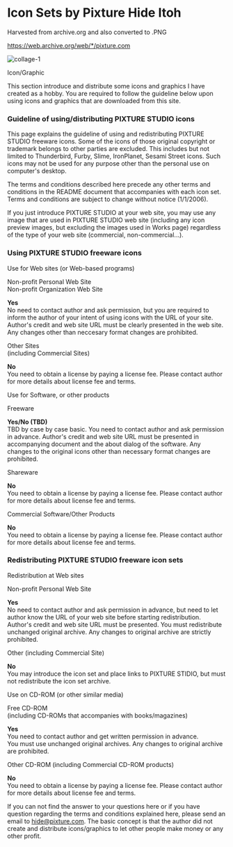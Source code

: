 # Icon Sets by Pixture Hide Itoh
 Harvested from archive.org and also converted to .PNG

https://web.archive.org/web/*/pixture.com 
 
![collage-1](https://github.com/joecola/Icon-Sets-by-Pixture-Hide-Itoh/assets/5577678/c12f731b-ba95-4dab-a25d-2438c5750f81)


Icon/Graphic

  
This section introduce and distribute some icons and graphics I have created as a hobby. You are required to follow the guideline below upon using icons and graphics that are downloaded from this site.  
  

### Guideline of using/distributing PIXTURE STUDIO icons

This page explains the guideline of using and redistributing PIXTURE STUDIO freeware icons. Some of the icons of those original copyright or trademark belongs to other parties are excluded. This includes but not limited to Thunderbird, Furby, Slime, IronPlanet, Sesami Street icons. Such icons may not be used for any purpose other than the personal use on computer's desktop.

The terms and conditions described here precede any other terms and conditions in the README document that accompanies with each icon set. Terms and conditions are subject to change without notice (1/1/2006).

If you just introduce PIXTURE STUDIO at your web site, you may use any image that are used in PIXTURE STUDIO web site (including any icon preview images, but excluding the images used in Works page) regardless of the type of your web site (commercial, non-commercial...).

  

### Using PIXTURE STUDIO freeware icons

  

Use for Web sites (or Web-based programs)

Non-profit Personal Web Site  
Non-profit Organization Web Site

**Yes**  
No need to contact author and ask permission, but you are required to inform the author of your intent of using icons with the URL of your site.  
Author's credit and web site URL must be clearly presented in the web site. Any changes other than neccesary format changes are prohibited.

Other Sites  
(including Commercial Sites)

**No**  
You need to obtain a license by paying a license fee. Please contact author for more details about license fee and terms.

  

Use for Software, or other products

Freeware

**Yes/No (TBD)**  
TBD by case by case basic. You need to contact author and ask permission in advance. Author's credit and web site URL must be presented in accompanying document and the about dialog of the software. Any changes to the original icons other than necessary format changes are prohibited.

Shareware

**No**  
You need to obtain a license by paying a license fee. Please contact author for more details about license fee and terms.

Commercial Software/Other Products

**No**  
You need to obtain a license by paying a license fee. Please contact author for more details about license fee and terms.

  

### Redistributing PIXTURE STUDIO freeware icon sets

  

Redistribution at Web sites

Non-profit Personal Web Site

**Yes**  
No need to contact author and ask permission in advance, but need to let author know the URL of your web site before starting redistribution.  
Author's credit and web site URL must be presented. You must redistribute unchanged original archive. Any changes to original archive are strictly prohibited.

Other (including Commercial Site)

**No**  
You may introduce the icon set and place links to PIXTURE STIDIO, but must not redistribute the icon set archive.

  

Use on CD-ROM (or other similar media)

Free CD-ROM  
(including CD-ROMs that accompanies with books/magazines)

**Yes**  
You need to contact author and get written permission in advance.  
You must use unchanged original archives. Any changes to original archive are prohibited.

Other CD-ROM (including Commercial CD-ROM products)

**No**  
You need to obtain a license by paying a license fee. Please contact author for more details about license fee and terms.

  

If you can not find the answer to your questions here or if you have question regarding the terms and conditions explained here, please send an email to [<hide@pixture.com>](https://web.archive.org/web/20080704200003/mailto:hide@pixture.com). The basic concept is that the author did not create and distribute icons/graphics to let other people make money or any other profit.
